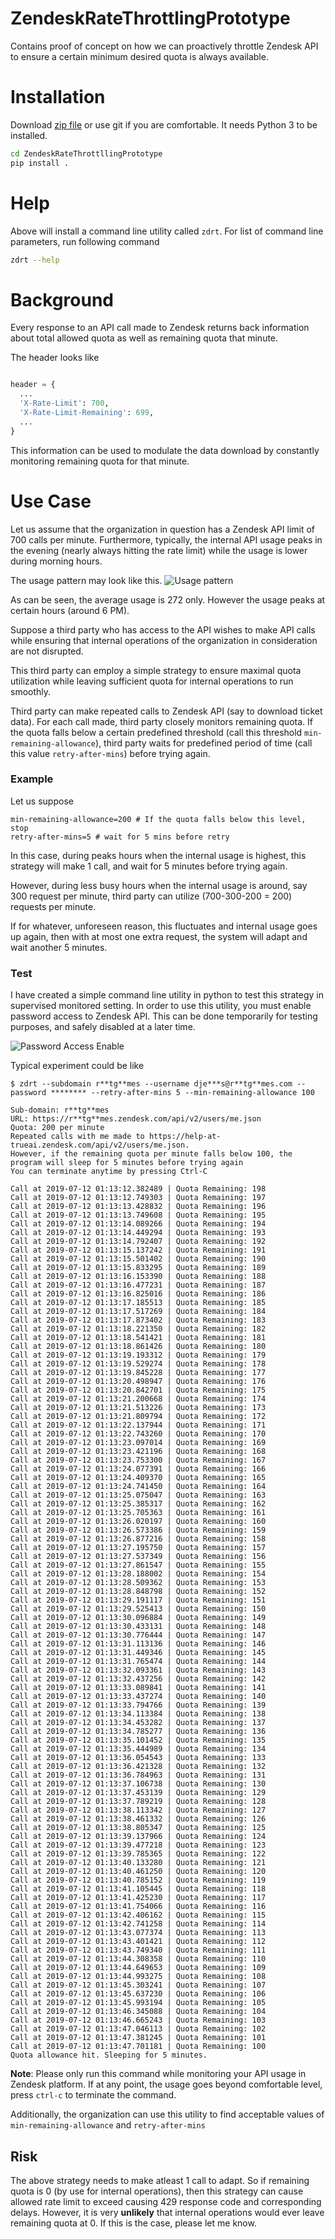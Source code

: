 # ZendeskRateThrottlingPrototype
Contains proof of concept on how we can proactively throttle Zendesk API to ensure
a certain minimum desired quota is always available.

# Installation

Download [zip file](https://github.com/abhitopia/ZendeskRateThrottllingPrototype/archive/master.zip)
or use git if you are comfortable. It needs Python 3 to be installed.

```bash
cd ZendeskRateThrottllingPrototype
pip install .
```

# Help
Above will install a command line utility called `zdrt`. For list of command line parameters, run following command
```bash
zdrt --help
```


# Background
Every response to an API call made to Zendesk returns back information about 
total allowed quota as well as remaining quota that minute. 

The header looks like 
```python

header = {
  ...
  'X-Rate-Limit': 700,
  'X-Rate-Limit-Remaining': 699,
  ...
}
```

This information can be used to modulate the data download by constantly monitoring
remaining quota for that minute.

# Use Case
Let us assume that the organization in question has a Zendesk API limit of 700 calls per minute.
Furthermore, typically, the internal API usage peaks in the evening (nearly always hitting the rate limit)
while the usage is lower during morning hours.

The usage pattern may look like this.
![Usage pattern](./usage.png)

As can be seen, the average usage is 272 only. However the usage peaks at certain
hours (around 6 PM).

Suppose a third party who has access to the API wishes to make API calls while ensuring that
internal operations of the organization in consideration are not disrupted.

This third party can employ a simple strategy to ensure maximal quota utilization while leaving sufficient quota for internal operations to run smoothly.

Third party can make repeated calls to Zendesk API (say to download ticket data). For each call made, 
third party closely monitors remaining quota. If the quota falls below a certain predefined threshold (call this threshold `min-remaining-allowance`), 
third party waits for predefined period of time (call this value `retry-after-mins`)
before trying again. 

### Example
Let us suppose
```
min-remaining-allowance=200 # If the quota falls below this level, stop
retry-after-mins=5 # wait for 5 mins before retry
```  

In this case, during peaks hours when the internal usage is highest,
this strategy will make 1 call, and wait for 5 minutes before trying again.

However, during less busy hours when the internal usage is around, say 300 request per minute,
third party can utilize (700-300-200 = 200) requests per minute.

If for whatever, unforeseen reason, this fluctuates and internal usage goes up again, 
then with at most one extra request, the system will adapt and wait another 5 minutes.


### Test
I have created a simple command line utility in python to test this strategy in 
supervised monitored setting. In order to use this utility, you must enable password access to Zendesk API. This can be done temporarily for testing purposes, and safely disabled at a later time.

![Password Access Enable](./enable_password_access.png)

Typical experiment could be like

```console
$ zdrt --subdomain r**tg**mes --username dje***s@r**tg**mes.com --password ******** --retry-after-mins 5 --min-remaining-allowance 100

Sub-domain: r**tg**mes
URL: https://r**tg**mes.zendesk.com/api/v2/users/me.json
Quota: 200 per minute
Repeated calls with me made to https://help-at-trueai.zendesk.com/api/v2/users/me.json.
However, if the remaining quota per minute falls below 100, the program will sleep for 5 minutes before trying again
You can terminate anytime by pressing Ctrl-C

Call at 2019-07-12 01:13:12.382489 | Quota Remaining: 198
Call at 2019-07-12 01:13:12.749303 | Quota Remaining: 197
Call at 2019-07-12 01:13:13.428832 | Quota Remaining: 196
Call at 2019-07-12 01:13:13.749608 | Quota Remaining: 195
Call at 2019-07-12 01:13:14.089266 | Quota Remaining: 194
Call at 2019-07-12 01:13:14.449294 | Quota Remaining: 193
Call at 2019-07-12 01:13:14.792407 | Quota Remaining: 192
Call at 2019-07-12 01:13:15.137242 | Quota Remaining: 191
Call at 2019-07-12 01:13:15.501402 | Quota Remaining: 190
Call at 2019-07-12 01:13:15.833295 | Quota Remaining: 189
Call at 2019-07-12 01:13:16.153390 | Quota Remaining: 188
Call at 2019-07-12 01:13:16.477231 | Quota Remaining: 187
Call at 2019-07-12 01:13:16.825016 | Quota Remaining: 186
Call at 2019-07-12 01:13:17.185513 | Quota Remaining: 185
Call at 2019-07-12 01:13:17.517269 | Quota Remaining: 184
Call at 2019-07-12 01:13:17.873402 | Quota Remaining: 183
Call at 2019-07-12 01:13:18.221350 | Quota Remaining: 182
Call at 2019-07-12 01:13:18.541421 | Quota Remaining: 181
Call at 2019-07-12 01:13:18.861426 | Quota Remaining: 180
Call at 2019-07-12 01:13:19.193312 | Quota Remaining: 179
Call at 2019-07-12 01:13:19.529274 | Quota Remaining: 178
Call at 2019-07-12 01:13:19.845228 | Quota Remaining: 177
Call at 2019-07-12 01:13:20.498947 | Quota Remaining: 176
Call at 2019-07-12 01:13:20.842701 | Quota Remaining: 175
Call at 2019-07-12 01:13:21.200668 | Quota Remaining: 174
Call at 2019-07-12 01:13:21.513226 | Quota Remaining: 173
Call at 2019-07-12 01:13:21.809794 | Quota Remaining: 172
Call at 2019-07-12 01:13:22.137944 | Quota Remaining: 171
Call at 2019-07-12 01:13:22.743260 | Quota Remaining: 170
Call at 2019-07-12 01:13:23.097014 | Quota Remaining: 169
Call at 2019-07-12 01:13:23.421196 | Quota Remaining: 168
Call at 2019-07-12 01:13:23.753300 | Quota Remaining: 167
Call at 2019-07-12 01:13:24.077391 | Quota Remaining: 166
Call at 2019-07-12 01:13:24.409370 | Quota Remaining: 165
Call at 2019-07-12 01:13:24.741450 | Quota Remaining: 164
Call at 2019-07-12 01:13:25.075047 | Quota Remaining: 163
Call at 2019-07-12 01:13:25.385317 | Quota Remaining: 162
Call at 2019-07-12 01:13:25.705363 | Quota Remaining: 161
Call at 2019-07-12 01:13:26.020197 | Quota Remaining: 160
Call at 2019-07-12 01:13:26.573386 | Quota Remaining: 159
Call at 2019-07-12 01:13:26.877216 | Quota Remaining: 158
Call at 2019-07-12 01:13:27.195750 | Quota Remaining: 157
Call at 2019-07-12 01:13:27.537349 | Quota Remaining: 156
Call at 2019-07-12 01:13:27.861547 | Quota Remaining: 155
Call at 2019-07-12 01:13:28.188002 | Quota Remaining: 154
Call at 2019-07-12 01:13:28.509362 | Quota Remaining: 153
Call at 2019-07-12 01:13:28.848798 | Quota Remaining: 152
Call at 2019-07-12 01:13:29.191117 | Quota Remaining: 151
Call at 2019-07-12 01:13:29.525413 | Quota Remaining: 150
Call at 2019-07-12 01:13:30.096884 | Quota Remaining: 149
Call at 2019-07-12 01:13:30.433131 | Quota Remaining: 148
Call at 2019-07-12 01:13:30.776444 | Quota Remaining: 147
Call at 2019-07-12 01:13:31.113136 | Quota Remaining: 146
Call at 2019-07-12 01:13:31.449346 | Quota Remaining: 145
Call at 2019-07-12 01:13:31.765474 | Quota Remaining: 144
Call at 2019-07-12 01:13:32.093361 | Quota Remaining: 143
Call at 2019-07-12 01:13:32.437256 | Quota Remaining: 142
Call at 2019-07-12 01:13:33.089841 | Quota Remaining: 141
Call at 2019-07-12 01:13:33.437274 | Quota Remaining: 140
Call at 2019-07-12 01:13:33.794766 | Quota Remaining: 139
Call at 2019-07-12 01:13:34.113384 | Quota Remaining: 138
Call at 2019-07-12 01:13:34.453282 | Quota Remaining: 137
Call at 2019-07-12 01:13:34.785277 | Quota Remaining: 136
Call at 2019-07-12 01:13:35.101452 | Quota Remaining: 135
Call at 2019-07-12 01:13:35.444989 | Quota Remaining: 134
Call at 2019-07-12 01:13:36.054543 | Quota Remaining: 133
Call at 2019-07-12 01:13:36.421328 | Quota Remaining: 132
Call at 2019-07-12 01:13:36.784963 | Quota Remaining: 131
Call at 2019-07-12 01:13:37.106738 | Quota Remaining: 130
Call at 2019-07-12 01:13:37.453139 | Quota Remaining: 129
Call at 2019-07-12 01:13:37.789219 | Quota Remaining: 128
Call at 2019-07-12 01:13:38.113342 | Quota Remaining: 127
Call at 2019-07-12 01:13:38.461332 | Quota Remaining: 126
Call at 2019-07-12 01:13:38.805347 | Quota Remaining: 125
Call at 2019-07-12 01:13:39.137966 | Quota Remaining: 124
Call at 2019-07-12 01:13:39.477218 | Quota Remaining: 123
Call at 2019-07-12 01:13:39.785365 | Quota Remaining: 122
Call at 2019-07-12 01:13:40.133280 | Quota Remaining: 121
Call at 2019-07-12 01:13:40.461250 | Quota Remaining: 120
Call at 2019-07-12 01:13:40.785152 | Quota Remaining: 119
Call at 2019-07-12 01:13:41.105445 | Quota Remaining: 118
Call at 2019-07-12 01:13:41.425230 | Quota Remaining: 117
Call at 2019-07-12 01:13:41.754066 | Quota Remaining: 116
Call at 2019-07-12 01:13:42.406162 | Quota Remaining: 115
Call at 2019-07-12 01:13:42.741258 | Quota Remaining: 114
Call at 2019-07-12 01:13:43.077374 | Quota Remaining: 113
Call at 2019-07-12 01:13:43.401421 | Quota Remaining: 112
Call at 2019-07-12 01:13:43.749340 | Quota Remaining: 111
Call at 2019-07-12 01:13:44.308358 | Quota Remaining: 110
Call at 2019-07-12 01:13:44.649653 | Quota Remaining: 109
Call at 2019-07-12 01:13:44.993275 | Quota Remaining: 108
Call at 2019-07-12 01:13:45.303241 | Quota Remaining: 107
Call at 2019-07-12 01:13:45.637230 | Quota Remaining: 106
Call at 2019-07-12 01:13:45.993194 | Quota Remaining: 105
Call at 2019-07-12 01:13:46.345088 | Quota Remaining: 104
Call at 2019-07-12 01:13:46.665243 | Quota Remaining: 103
Call at 2019-07-12 01:13:47.046113 | Quota Remaining: 102
Call at 2019-07-12 01:13:47.381245 | Quota Remaining: 101
Call at 2019-07-12 01:13:47.701181 | Quota Remaining: 100
Quota allowance hit. Sleeping for 5 minutes.
```

**Note**: Please only run this command while monitoring your API usage in Zendesk platform.
If at any point, the usage goes beyond comfortable level, press `ctrl-c` to terminate the command.


Additionally, the organization can use this utility to find acceptable values of
`min-remaining-allowance` and `retry-after-mins`

## Risk
The above strategy needs to make atleast 1 call to adapt. So if remaining quota is 0 (by use for internal operations), then this strategy can cause allowed rate limit to exceed causing 429 response code and corresponding delays. However, it is very **unlikely** that internal operations would ever leave remaining quota at 0. If this is the case, please let me know.


